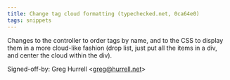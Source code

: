 ```yaml
---
title: Change tag cloud formatting (typechecked.net, 0ca64e0)
tags: snippets
---
```


Changes to the controller to order tags by name, and to the CSS to display them in a more cloud-like fashion (drop list, just put all the items in a div, and center the cloud within the div).

Signed-off-by: Greg Hurrell &lt;greg@hurrell.net&gt;
